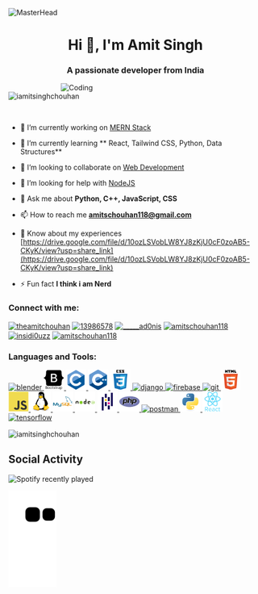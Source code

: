 ![MasterHead](https://www.linkpicture.com/q/ezgif.com-gif-maker_2.gif)
<h1 align="center">Hi 👋, I'm Amit Singh</h1>
<h3 align="center">A passionate developer from India</h3>
<img align="right" alt="Coding" width="400" src="https://miro.medium.com/max/1360/0*7Q3yvSIv_t0ioJ-Z.gif">

<p align="left"> <img src="https://komarev.com/ghpvc/?username=iamitsinghchouhan&label=Profile%20views&color=0e75b6&style=flat" alt="iamitsinghchouhan" /> </p>

<p align="left"> <a href="https://twitter.com/" target="blank"><img src="https://img.shields.io/twitter/follow/?logo=twitter&style=for-the-badge" alt="" /></a> </p>

- 🔭 I’m currently working on [MERN Stack](https://github.com/iamitsinghchouhan/Dot)

- 🌱 I’m currently learning ** React, Tailwind CSS, Python, Data Structures**

- 👯 I’m looking to collaborate on [Web Development](https://github.com/iamitsinghchouhan/AutoCrypto)

- 🤝 I’m looking for help with [NodeJS](https://github.com/iamitsinghchouhan/Covid-Analysis)

- 💬 Ask me about **Python, C++, JavaScript, CSS**

- 📫 How to reach me **amitschouhan118@gmail.com**

- 📄 Know about my experiences [https://drive.google.com/file/d/10ozLSVobLW8YJ8zKjU0cF0zoAB5-CKyK/view?usp=share_link](https://drive.google.com/file/d/10ozLSVobLW8YJ8zKjU0cF0zoAB5-CKyK/view?usp=share_link)

- ⚡ Fun fact **I think i am Nerd**

<h3 align="left">Connect with me:</h3>
<p align="left">
<a href="https://linkedin.com/in/theamitchouhan" target="blank"><img align="center" src="https://raw.githubusercontent.com/rahuldkjain/github-profile-readme-generator/master/src/images/icons/Social/linked-in-alt.svg" alt="theamitchouhan" height="30" width="40" /></a>
<a href="https://stackoverflow.com/users/13986578" target="blank"><img align="center" src="https://raw.githubusercontent.com/rahuldkjain/github-profile-readme-generator/master/src/images/icons/Social/stack-overflow.svg" alt="13986578" height="30" width="40" /></a>
<a href="https://instagram.com/_____ad0nis" target="blank"><img align="center" src="https://raw.githubusercontent.com/rahuldkjain/github-profile-readme-generator/master/src/images/icons/Social/instagram.svg" alt="_____ad0nis" height="30" width="40" /></a>
<a href="https://www.hackerrank.com/amitschouhan118" target="blank"><img align="center" src="https://raw.githubusercontent.com/rahuldkjain/github-profile-readme-generator/master/src/images/icons/Social/hackerrank.svg" alt="amitschouhan118" height="30" width="40" /></a>
<a href="https://www.leetcode.com/insidi0uzz" target="blank"><img align="center" src="https://raw.githubusercontent.com/rahuldkjain/github-profile-readme-generator/master/src/images/icons/Social/leet-code.svg" alt="insidi0uzz" height="30" width="40" /></a>
<a href="https://auth.geeksforgeeks.org/user/amitschouhan118" target="blank"><img align="center" src="https://raw.githubusercontent.com/rahuldkjain/github-profile-readme-generator/master/src/images/icons/Social/geeks-for-geeks.svg" alt="amitschouhan118" height="30" width="40" /></a>
</p>

<h3 align="left">Languages and Tools:</h3>
<p align="left"> <a href="https://www.blender.org/" target="_blank" rel="noreferrer"> <img src="https://download.blender.org/branding/community/blender_community_badge_white.svg" alt="blender" width="40" height="40"/> </a> <a href="https://getbootstrap.com" target="_blank" rel="noreferrer"> <img src="https://raw.githubusercontent.com/devicons/devicon/master/icons/bootstrap/bootstrap-plain-wordmark.svg" alt="bootstrap" width="40" height="40"/> </a> <a href="https://www.cprogramming.com/" target="_blank" rel="noreferrer"> <img src="https://raw.githubusercontent.com/devicons/devicon/master/icons/c/c-original.svg" alt="c" width="40" height="40"/> </a> <a href="https://www.w3schools.com/cpp/" target="_blank" rel="noreferrer"> <img src="https://raw.githubusercontent.com/devicons/devicon/master/icons/cplusplus/cplusplus-original.svg" alt="cplusplus" width="40" height="40"/> </a> <a href="https://www.w3schools.com/css/" target="_blank" rel="noreferrer"> <img src="https://raw.githubusercontent.com/devicons/devicon/master/icons/css3/css3-original-wordmark.svg" alt="css3" width="40" height="40"/> </a> <a href="https://www.djangoproject.com/" target="_blank" rel="noreferrer"> <img src="https://cdn.worldvectorlogo.com/logos/django.svg" alt="django" width="40" height="40"/> </a> <a href="https://firebase.google.com/" target="_blank" rel="noreferrer"> <img src="https://www.vectorlogo.zone/logos/firebase/firebase-icon.svg" alt="firebase" width="40" height="40"/> </a> <a href="https://git-scm.com/" target="_blank" rel="noreferrer"> <img src="https://www.vectorlogo.zone/logos/git-scm/git-scm-icon.svg" alt="git" width="40" height="40"/> </a> <a href="https://www.w3.org/html/" target="_blank" rel="noreferrer"> <img src="https://raw.githubusercontent.com/devicons/devicon/master/icons/html5/html5-original-wordmark.svg" alt="html5" width="40" height="40"/> </a> <a href="https://developer.mozilla.org/en-US/docs/Web/JavaScript" target="_blank" rel="noreferrer"> <img src="https://raw.githubusercontent.com/devicons/devicon/master/icons/javascript/javascript-original.svg" alt="javascript" width="40" height="40"/> </a> <a href="https://www.linux.org/" target="_blank" rel="noreferrer"> <img src="https://raw.githubusercontent.com/devicons/devicon/master/icons/linux/linux-original.svg" alt="linux" width="40" height="40"/> </a> <a href="https://www.mysql.com/" target="_blank" rel="noreferrer"> <img src="https://raw.githubusercontent.com/devicons/devicon/master/icons/mysql/mysql-original-wordmark.svg" alt="mysql" width="40" height="40"/> </a> <a href="https://nodejs.org" target="_blank" rel="noreferrer"> <img src="https://raw.githubusercontent.com/devicons/devicon/master/icons/nodejs/nodejs-original-wordmark.svg" alt="nodejs" width="40" height="40"/> </a> <a href="https://pandas.pydata.org/" target="_blank" rel="noreferrer"> <img src="https://raw.githubusercontent.com/devicons/devicon/2ae2a900d2f041da66e950e4d48052658d850630/icons/pandas/pandas-original.svg" alt="pandas" width="40" height="40"/> </a> <a href="https://www.php.net" target="_blank" rel="noreferrer"> <img src="https://raw.githubusercontent.com/devicons/devicon/master/icons/php/php-original.svg" alt="php" width="40" height="40"/> </a> <a href="https://postman.com" target="_blank" rel="noreferrer"> <img src="https://www.vectorlogo.zone/logos/getpostman/getpostman-icon.svg" alt="postman" width="40" height="40"/> </a> <a href="https://www.python.org" target="_blank" rel="noreferrer"> <img src="https://raw.githubusercontent.com/devicons/devicon/master/icons/python/python-original.svg" alt="python" width="40" height="40"/> </a> <a href="https://reactjs.org/" target="_blank" rel="noreferrer"> <img src="https://raw.githubusercontent.com/devicons/devicon/master/icons/react/react-original-wordmark.svg" alt="react" width="40" height="40"/> </a> <a href="https://www.tensorflow.org" target="_blank" rel="noreferrer"> <img src="https://www.vectorlogo.zone/logos/tensorflow/tensorflow-icon.svg" alt="tensorflow" width="40" height="40"/> </a> </p>

<!-- <p><img align="left" src="https://github-readme-stats.vercel.app/api/top-langs?username=iamitsinghchouhan&show_icons=true&locale=en&layout=compact" alt="iamitsinghchouhan" /></p>

<p>&nbsp;<img align="center" src="https://github-readme-stats.vercel.app/api?username=iamitsinghchouhan&show_icons=true&locale=en" alt="iamitsinghchouhan" /></p> -->

<p><img align="center" src="https://github-readme-streak-stats.herokuapp.com/?user=iamitsinghchouhan&" alt="iamitsinghchouhan" /></p>


## Social Activity

<img src="https://spotify-recently-played-readme.vercel.app/api?user=317lvyjb73g72kb5u3xqf5gruoti&count=3" alt="Spotify recently played"></br>


![snake gif](https://github.com/amajaying/amajaying/blob/output/github-contribution-grid-snake.svg)



